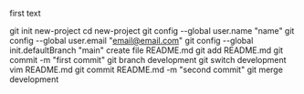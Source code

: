 first text

git init new-project
cd new-project
git config --global user.name "name"
git config --global user.email "email@email.com"
git config --global init.defaultBranch "main"
create file README.md
git add README.md
git commit -m "first commit"
git branch development
git switch development
vim README.md
git commit README.md -m "second commit"
git merge development
